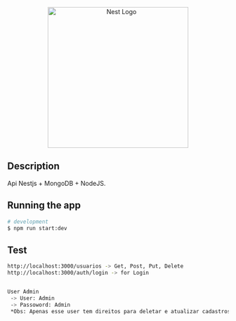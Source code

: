 <p align="center">
  <a href="http://nestjs.com/" target="blank"><img src="https://nestjs.com/img/logo_text.svg" width="320" alt="Nest Logo" /></a>
</p>



## Description

Api Nestjs + MongoDB + NodeJS.

## Running the app

```bash
# development
$ npm run start:dev

```

## Test

```bash
http://localhost:3000/usuarios -> Get, Post, Put, Delete
http://localhost:3000/auth/login -> for Login


User Admin
 -> User: Admin
 -> Passoword: Admin
 *Obs: Apenas esse user tem direitos para deletar e atualizar cadastros
```
